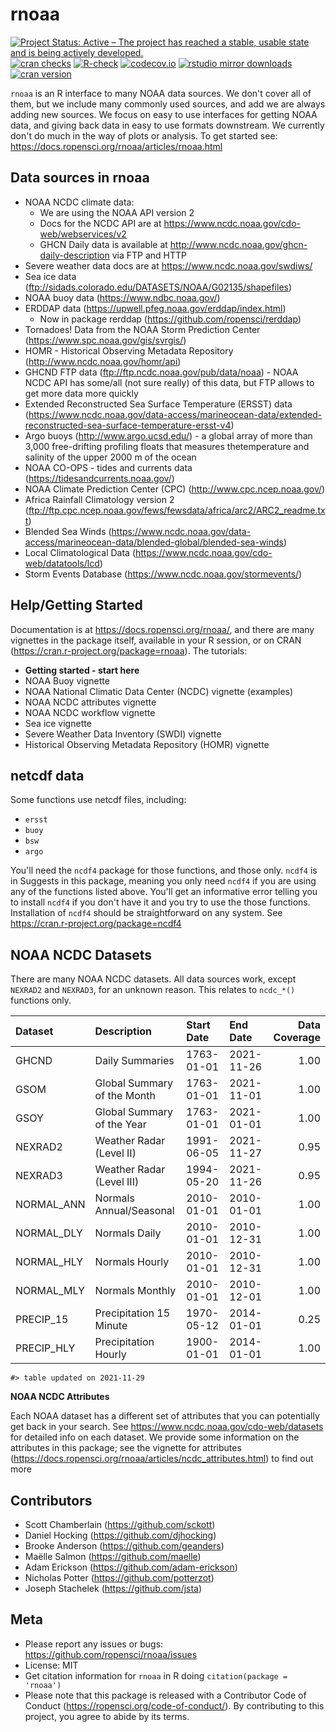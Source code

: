 rnoaa
=====



[![Project Status: Active – The project has reached a stable, usable state and is being actively developed.](https://www.repostatus.org/badges/latest/active.svg)](https://www.repostatus.org/#active)
[![cran checks](https://cranchecks.info/badges/worst/rnoaa)](https://cranchecks.info/pkgs/rnoaa)
[![R-check](https://github.com/ropensci/rnoaa/workflows/R-check/badge.svg)](https://github.com/ropensci/rnoaa/actions)
[![codecov.io](https://codecov.io/github/ropensci/rnoaa/coverage.svg?branch=master)](https://codecov.io/github/ropensci/rnoaa?branch=master)
[![rstudio mirror downloads](https://cranlogs.r-pkg.org/badges/rnoaa?color=C9A115)](https://github.com/r-hub/cranlogs.app)
[![cran version](https://www.r-pkg.org/badges/version/rnoaa)](https://cran.r-project.org/package=rnoaa)


`rnoaa` is an R interface to many NOAA data sources. We don't cover all of them, but we include many commonly used sources, and add we are always adding new sources. We focus on easy to use interfaces for getting NOAA data, and giving back data in easy to use formats downstream. We currently don't do much in the way of plots or analysis. To get started see: https://docs.ropensci.org/rnoaa/articles/rnoaa.html

## Data sources in rnoaa

* NOAA NCDC climate data:
    * We are using the NOAA API version 2
    * Docs for the NCDC API are at https://www.ncdc.noaa.gov/cdo-web/webservices/v2
    * GHCN Daily data is available at http://www.ncdc.noaa.gov/ghcn-daily-description via FTP and HTTP
* Severe weather data docs are at https://www.ncdc.noaa.gov/swdiws/
* Sea ice data (ftp://sidads.colorado.edu/DATASETS/NOAA/G02135/shapefiles)
* NOAA buoy data (https://www.ndbc.noaa.gov/)
* ERDDAP data (https://upwell.pfeg.noaa.gov/erddap/index.html)
  * Now in package rerddap (https://github.com/ropensci/rerddap)
* Tornadoes! Data from the NOAA Storm Prediction Center (https://www.spc.noaa.gov/gis/svrgis/)
* HOMR - Historical Observing Metadata Repository (http://www.ncdc.noaa.gov/homr/api)
* GHCND FTP data (ftp://ftp.ncdc.noaa.gov/pub/data/noaa) - NOAA NCDC API has some/all (not sure really) of this data, but FTP allows to get more data more quickly
* Extended Reconstructed Sea Surface Temperature (ERSST) data (https://www.ncdc.noaa.gov/data-access/marineocean-data/extended-reconstructed-sea-surface-temperature-ersst-v4)
* Argo buoys (http://www.argo.ucsd.edu/) - a global array of more than 3,000 free-drifting profiling floats that measures thetemperature and salinity of the upper 2000 m of the ocean
* NOAA CO-OPS - tides and currents data (https://tidesandcurrents.noaa.gov/)
* NOAA Climate Prediction Center (CPC) (http://www.cpc.ncep.noaa.gov/)
* Africa Rainfall Climatology version 2 (ftp://ftp.cpc.ncep.noaa.gov/fews/fewsdata/africa/arc2/ARC2_readme.txt)
* Blended Sea Winds (https://www.ncdc.noaa.gov/data-access/marineocean-data/blended-global/blended-sea-winds)
* Local Climatological Data (https://www.ncdc.noaa.gov/cdo-web/datatools/lcd)
* Storm Events Database (https://www.ncdc.noaa.gov/stormevents/)

## Help/Getting Started

Documentation is at https://docs.ropensci.org/rnoaa/, and there are many vignettes in the package itself, available in your R session, or on CRAN (https://cran.r-project.org/package=rnoaa). The tutorials:

* **Getting started - start here**
* NOAA Buoy vignette
* NOAA National Climatic Data Center (NCDC) vignette (examples)
* NOAA NCDC attributes vignette
* NOAA NCDC workflow vignette
* Sea ice vignette
* Severe Weather Data Inventory (SWDI) vignette
* Historical Observing Metadata Repository (HOMR) vignette

## netcdf data

Some functions use netcdf files, including:

* `ersst`
* `buoy`
* `bsw`
* `argo`
 
You'll need the `ncdf4` package for those functions, and those only. `ncdf4` is in Suggests in this package, meaning you only need `ncdf4` if you are using any of the functions listed above. You'll get an informative error telling you to install `ncdf4` if you don't have it and you try to use the those functions. Installation of `ncdf4` should be straightforward on any system. See https://cran.r-project.org/package=ncdf4

## NOAA NCDC Datasets

There are many NOAA NCDC datasets. All data sources work, except `NEXRAD2` and `NEXRAD3`, for an unknown reason. This relates to `ncdc_*()` functions only.


|Dataset    |Description                 |Start Date |End Date   | Data Coverage|
|:----------|:---------------------------|:----------|:----------|-------------:|
|GHCND      |Daily Summaries             |1763-01-01 |2021-11-26 |          1.00|
|GSOM       |Global Summary of the Month |1763-01-01 |2021-11-01 |          1.00|
|GSOY       |Global Summary of the Year  |1763-01-01 |2021-01-01 |          1.00|
|NEXRAD2    |Weather Radar (Level II)    |1991-06-05 |2021-11-27 |          0.95|
|NEXRAD3    |Weather Radar (Level III)   |1994-05-20 |2021-11-26 |          0.95|
|NORMAL_ANN |Normals Annual/Seasonal     |2010-01-01 |2010-01-01 |          1.00|
|NORMAL_DLY |Normals Daily               |2010-01-01 |2010-12-31 |          1.00|
|NORMAL_HLY |Normals Hourly              |2010-01-01 |2010-12-31 |          1.00|
|NORMAL_MLY |Normals Monthly             |2010-01-01 |2010-12-01 |          1.00|
|PRECIP_15  |Precipitation 15 Minute     |1970-05-12 |2014-01-01 |          0.25|
|PRECIP_HLY |Precipitation Hourly        |1900-01-01 |2014-01-01 |          1.00|


```
#> table updated on 2021-11-29
```

**NOAA NCDC Attributes**

Each NOAA dataset has a different set of attributes that you can potentially get back in your search. See https://www.ncdc.noaa.gov/cdo-web/datasets for detailed info on each dataset. We provide some information on the attributes in this package; see the vignette for attributes (https://docs.ropensci.org/rnoaa/articles/ncdc_attributes.html) to find out more


## Contributors

* Scott Chamberlain (https://github.com/sckott)
* Daniel Hocking (https://github.com/djhocking)
* Brooke Anderson (https://github.com/geanders)
* Maëlle Salmon (https://github.com/maelle)
* Adam Erickson (https://github.com/adam-erickson)
* Nicholas Potter (https://github.com/potterzot)
* Joseph Stachelek (https://github.com/jsta)

## Meta

* Please report any issues or bugs: https://github.com/ropensci/rnoaa/issues
* License: MIT
* Get citation information for `rnoaa` in R doing `citation(package = 'rnoaa')`
* Please note that this package is released with a Contributor Code of Conduct (https://ropensci.org/code-of-conduct/). By contributing to this project, you agree to abide by its terms.
